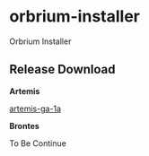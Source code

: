 # orbrium-installer
Orbrium Installer

## Release Download

**Artemis**

<a href="https://github.com/etevers-vcs/orbrium-installer/archive/refs/tags/artemis-ga-1a.zip">artemis-ga-1a</a>

**Brontes**

To Be Continue
